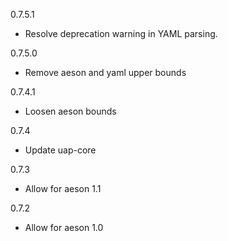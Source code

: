 0.7.5.1
* Resolve deprecation warning in YAML parsing.

0.7.5.0
* Remove aeson and yaml upper bounds

0.7.4.1
* Loosen aeson bounds

0.7.4
* Update uap-core

0.7.3
* Allow for aeson 1.1

0.7.2
* Allow for aeson 1.0
